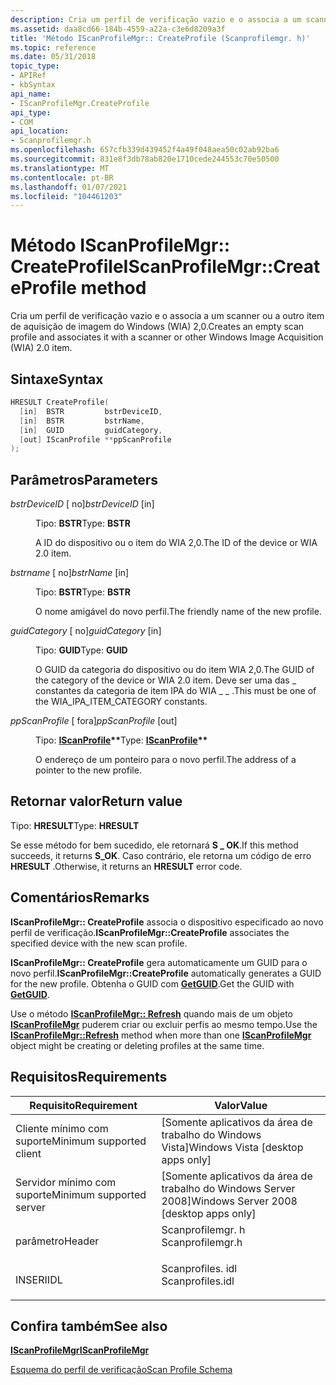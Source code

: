 ```yaml
---
description: Cria um perfil de verificação vazio e o associa a um scanner ou a outro item de aquisição de imagem do Windows (WIA) 2,0.
ms.assetid: daa8cd66-184b-4559-a22a-c3e6d8209a3f
title: 'Método IScanProfileMgr:: CreateProfile (Scanprofilemgr. h)'
ms.topic: reference
ms.date: 05/31/2018
topic_type:
- APIRef
- kbSyntax
api_name:
- IScanProfileMgr.CreateProfile
api_type:
- COM
api_location:
- Scanprofilemgr.h
ms.openlocfilehash: 657cfb339d439452f4a49f048aea50c02ab92ba6
ms.sourcegitcommit: 831e8f3db78ab820e1710cede244553c70e50500
ms.translationtype: MT
ms.contentlocale: pt-BR
ms.lasthandoff: 01/07/2021
ms.locfileid: "104461203"
---
```

# <a name="iscanprofilemgrcreateprofile-method"></a><span data-ttu-id="b6e89-103">Método IScanProfileMgr:: CreateProfile</span><span class="sxs-lookup"><span data-stu-id="b6e89-103">IScanProfileMgr::CreateProfile method</span></span>

<span data-ttu-id="b6e89-104">Cria um perfil de verificação vazio e o associa a um scanner ou a outro item de aquisição de imagem do Windows (WIA) 2,0.</span><span class="sxs-lookup"><span data-stu-id="b6e89-104">Creates an empty scan profile and associates it with a scanner or other Windows Image Acquisition (WIA) 2.0 item.</span></span>

## <a name="syntax"></a><span data-ttu-id="b6e89-105">Sintaxe</span><span class="sxs-lookup"><span data-stu-id="b6e89-105">Syntax</span></span>


```C++
HRESULT CreateProfile(
  [in]  BSTR         bstrDeviceID,
  [in]  BSTR         bstrName,
  [in]  GUID         guidCategory,
  [out] IScanProfile **ppScanProfile
);
```



## <a name="parameters"></a><span data-ttu-id="b6e89-106">Parâmetros</span><span class="sxs-lookup"><span data-stu-id="b6e89-106">Parameters</span></span>

<dl> <dt>

<span data-ttu-id="b6e89-107">*bstrDeviceID* \[ no\]</span><span class="sxs-lookup"><span data-stu-id="b6e89-107">*bstrDeviceID* \[in\]</span></span>
</dt> <dd>

<span data-ttu-id="b6e89-108">Tipo: **BSTR**</span><span class="sxs-lookup"><span data-stu-id="b6e89-108">Type: **BSTR**</span></span>

<span data-ttu-id="b6e89-109">A ID do dispositivo ou o item do WIA 2,0.</span><span class="sxs-lookup"><span data-stu-id="b6e89-109">The ID of the device or WIA 2.0 item.</span></span>

</dd> <dt>

<span data-ttu-id="b6e89-110">*bstrname* \[ no\]</span><span class="sxs-lookup"><span data-stu-id="b6e89-110">*bstrName* \[in\]</span></span>
</dt> <dd>

<span data-ttu-id="b6e89-111">Tipo: **BSTR**</span><span class="sxs-lookup"><span data-stu-id="b6e89-111">Type: **BSTR**</span></span>

<span data-ttu-id="b6e89-112">O nome amigável do novo perfil.</span><span class="sxs-lookup"><span data-stu-id="b6e89-112">The friendly name of the new profile.</span></span>

</dd> <dt>

<span data-ttu-id="b6e89-113">*guidCategory* \[ no\]</span><span class="sxs-lookup"><span data-stu-id="b6e89-113">*guidCategory* \[in\]</span></span>
</dt> <dd>

<span data-ttu-id="b6e89-114">Tipo: **GUID**</span><span class="sxs-lookup"><span data-stu-id="b6e89-114">Type: **GUID**</span></span>

<span data-ttu-id="b6e89-115">O GUID da categoria do dispositivo ou do item WIA 2,0.</span><span class="sxs-lookup"><span data-stu-id="b6e89-115">The GUID of the category of the device or WIA 2.0 item.</span></span> <span data-ttu-id="b6e89-116">Deve ser uma das \_ constantes da categoria de item IPA do WIA \_ \_ .</span><span class="sxs-lookup"><span data-stu-id="b6e89-116">This must be one of the WIA\_IPA\_ITEM\_CATEGORY constants.</span></span>

</dd> <dt>

<span data-ttu-id="b6e89-117">*ppScanProfile* \[ fora\]</span><span class="sxs-lookup"><span data-stu-id="b6e89-117">*ppScanProfile* \[out\]</span></span>
</dt> <dd>

<span data-ttu-id="b6e89-118">Tipo: **[ **IScanProfile**](-wia-iscanprofile.md)\*\***</span><span class="sxs-lookup"><span data-stu-id="b6e89-118">Type: **[**IScanProfile**](-wia-iscanprofile.md)\*\***</span></span>

<span data-ttu-id="b6e89-119">O endereço de um ponteiro para o novo perfil.</span><span class="sxs-lookup"><span data-stu-id="b6e89-119">The address of a pointer to the new profile.</span></span>

</dd> </dl>

## <a name="return-value"></a><span data-ttu-id="b6e89-120">Retornar valor</span><span class="sxs-lookup"><span data-stu-id="b6e89-120">Return value</span></span>

<span data-ttu-id="b6e89-121">Tipo: **HRESULT**</span><span class="sxs-lookup"><span data-stu-id="b6e89-121">Type: **HRESULT**</span></span>

<span data-ttu-id="b6e89-122">Se esse método for bem sucedido, ele retornará **S \_ OK**.</span><span class="sxs-lookup"><span data-stu-id="b6e89-122">If this method succeeds, it returns **S\_OK**.</span></span> <span data-ttu-id="b6e89-123">Caso contrário, ele retorna um código de erro **HRESULT** .</span><span class="sxs-lookup"><span data-stu-id="b6e89-123">Otherwise, it returns an **HRESULT** error code.</span></span>

## <a name="remarks"></a><span data-ttu-id="b6e89-124">Comentários</span><span class="sxs-lookup"><span data-stu-id="b6e89-124">Remarks</span></span>

<span data-ttu-id="b6e89-125">**IScanProfileMgr:: CreateProfile** associa o dispositivo especificado ao novo perfil de verificação.</span><span class="sxs-lookup"><span data-stu-id="b6e89-125">**IScanProfileMgr::CreateProfile** associates the specified device with the new scan profile.</span></span>

<span data-ttu-id="b6e89-126">**IScanProfileMgr:: CreateProfile** gera automaticamente um GUID para o novo perfil.</span><span class="sxs-lookup"><span data-stu-id="b6e89-126">**IScanProfileMgr::CreateProfile** automatically generates a GUID for the new profile.</span></span> <span data-ttu-id="b6e89-127">Obtenha o GUID com [**GetGUID**](-wia-iscanprofile-getguid.md).</span><span class="sxs-lookup"><span data-stu-id="b6e89-127">Get the GUID with [**GetGUID**](-wia-iscanprofile-getguid.md).</span></span>

<span data-ttu-id="b6e89-128">Use o método [**IScanProfileMgr:: Refresh**](-wia-iscanprofilemgr-refresh.md) quando mais de um objeto [**IScanProfileMgr**](-wia-iscanprofilemgr.md) puderem criar ou excluir perfis ao mesmo tempo.</span><span class="sxs-lookup"><span data-stu-id="b6e89-128">Use the [**IScanProfileMgr::Refresh**](-wia-iscanprofilemgr-refresh.md) method when more than one [**IScanProfileMgr**](-wia-iscanprofilemgr.md) object might be creating or deleting profiles at the same time.</span></span>

## <a name="requirements"></a><span data-ttu-id="b6e89-129">Requisitos</span><span class="sxs-lookup"><span data-stu-id="b6e89-129">Requirements</span></span>



| <span data-ttu-id="b6e89-130">Requisito</span><span class="sxs-lookup"><span data-stu-id="b6e89-130">Requirement</span></span> | <span data-ttu-id="b6e89-131">Valor</span><span class="sxs-lookup"><span data-stu-id="b6e89-131">Value</span></span> |
|-------------------------------------|---------------------------------------------------------------------------------------------|
| <span data-ttu-id="b6e89-132">Cliente mínimo com suporte</span><span class="sxs-lookup"><span data-stu-id="b6e89-132">Minimum supported client</span></span><br/> | <span data-ttu-id="b6e89-133">\[Somente aplicativos da área de trabalho do Windows Vista\]</span><span class="sxs-lookup"><span data-stu-id="b6e89-133">Windows Vista \[desktop apps only\]</span></span><br/>                                              |
| <span data-ttu-id="b6e89-134">Servidor mínimo com suporte</span><span class="sxs-lookup"><span data-stu-id="b6e89-134">Minimum supported server</span></span><br/> | <span data-ttu-id="b6e89-135">\[Somente aplicativos da área de trabalho do Windows Server 2008\]</span><span class="sxs-lookup"><span data-stu-id="b6e89-135">Windows Server 2008 \[desktop apps only\]</span></span><br/>                                        |
| <span data-ttu-id="b6e89-136">parâmetro</span><span class="sxs-lookup"><span data-stu-id="b6e89-136">Header</span></span><br/>                   | <dl> <span data-ttu-id="b6e89-137"><dt>Scanprofilemgr. h</dt></span><span class="sxs-lookup"><span data-stu-id="b6e89-137"><dt>Scanprofilemgr.h</dt></span></span> </dl> |
| <span data-ttu-id="b6e89-138">INSERI</span><span class="sxs-lookup"><span data-stu-id="b6e89-138">IDL</span></span><br/>                      | <dl> <span data-ttu-id="b6e89-139"><dt>Scanprofiles. idl</dt></span><span class="sxs-lookup"><span data-stu-id="b6e89-139"><dt>Scanprofiles.idl</dt></span></span> </dl> |



## <a name="see-also"></a><span data-ttu-id="b6e89-140">Confira também</span><span class="sxs-lookup"><span data-stu-id="b6e89-140">See also</span></span>

<dl> <dt>

[<span data-ttu-id="b6e89-141">**IScanProfileMgr**</span><span class="sxs-lookup"><span data-stu-id="b6e89-141">**IScanProfileMgr**</span></span>](-wia-iscanprofilemgr.md)
</dt> <dt>

[<span data-ttu-id="b6e89-142">Esquema do perfil de verificação</span><span class="sxs-lookup"><span data-stu-id="b6e89-142">Scan Profile Schema</span></span>](-wia-scan-profile-schema.md)
</dt> </dl>

 

 




